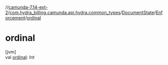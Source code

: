 //[camunda-7.14-ext-2](../../../../index.md)/[com.hydra_billing.camunda.api.hydra.common_types](../../index.md)/[DocumentState](../index.md)/[Enforcement](index.md)/[ordinal](ordinal.md)

# ordinal

[jvm]\
val [ordinal](ordinal.md): Int
